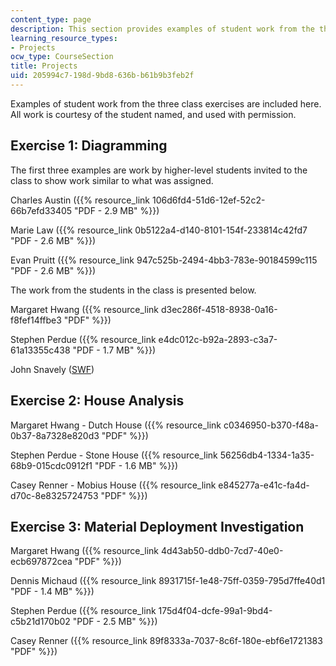 ```yaml
---
content_type: page
description: This section provides examples of student work from the three class exercises.
learning_resource_types:
- Projects
ocw_type: CourseSection
title: Projects
uid: 205994c7-198d-9bd8-636b-b61b9b3feb2f
---
```


Examples of student work from the three class exercises are included here. All work is courtesy of the student named, and used with permission.

Exercise 1: Diagramming
-----------------------

The first three examples are work by higher-level students invited to the class to show work similar to what was assigned.

Charles Austin ({{% resource_link 106d6fd4-51d6-12ef-52c2-66b7efd33405 "PDF - 2.9 MB" %}})

Marie Law ({{% resource_link 0b5122a4-d140-8101-154f-233814c42fd7 "PDF - 2.6 MB" %}})

Evan Pruitt ({{% resource_link 947c525b-2494-4bb3-783e-90184599c115 "PDF - 2.6 MB" %}})

The work from the students in the class is presented below.

Margaret Hwang ({{% resource_link d3ec286f-4518-8938-0a16-f8fef14ffbe3 "PDF" %}})

Stephen Perdue ({{% resource_link e4dc012c-b92a-2893-c3a7-61a13355c438 "PDF - 1.7 MB" %}})

John Snavely ([SWF](/ans7870/4/4.195/s05/projects/alexpresentation.swf))

Exercise 2: House Analysis
--------------------------

Margaret Hwang - Dutch House ({{% resource_link c0346950-b370-f48a-0b37-8a7328e820d3 "PDF" %}})

Stephen Perdue - Stone House ({{% resource_link 56256db4-1334-1a35-68b9-015cdc0912f1 "PDF - 1.6 MB" %}})

Casey Renner - Mobius House ({{% resource_link e845277a-e41c-fa4d-d70c-8e8325724753 "PDF" %}})

Exercise 3: Material Deployment Investigation
---------------------------------------------

Margaret Hwang ({{% resource_link 4d43ab50-ddb0-7cd7-40e0-ecb697872cea "PDF" %}})

Dennis Michaud ({{% resource_link 8931715f-1e48-75ff-0359-795d7ffe40d1 "PDF - 1.4 MB" %}})

Stephen Perdue ({{% resource_link 175d4f04-dcfe-99a1-9bd4-c5b21d170b02 "PDF - 2.5 MB" %}})

Casey Renner ({{% resource_link 89f8333a-7037-8c6f-180e-ebf6e1721383 "PDF" %}})